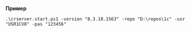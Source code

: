 **Пример**

`.\crserver.start.ps1 -version "8.3.18.1563" -repo "D:\repos\1c" -usr "USR1CV8" -pas "123456"`
